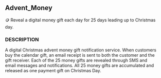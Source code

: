 ## Advent_Money

🪙 Reveal a digital money gift each day for 25 days leading up to Christmas day.

### DESCRIPTION

A digital Christmas advent money gift notification service. When customers buy the calendar gift, an email receipt is sent to both the customer and the gift receiver. Each of the 25 money gifts are revealed through SMS and email messages and notifications. All 25 money gifts are accumulated and released as one payment gift on Christmas Day.

